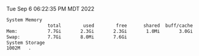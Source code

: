 Tue Sep  6 06:22:35 PM MDT 2022
```bash
System Memory
               total        used        free      shared  buff/cache   available
Mem:           7.7Gi       2.3Gi       2.3Gi       1.0Mi       3.0Gi       5.0Gi
Swap:          7.7Gi       8.0Mi       7.6Gi
System Storage
1002M	.
```
```bash
